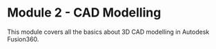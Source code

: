 # Module 2 - CAD Modelling

This module covers all the basics about 3D CAD modelling in Autodesk Fusion360.